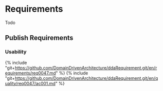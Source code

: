 # Requirements
Todo

## Publish Requirements
### Usability
{% include "git+https://github.com/DomainDrivenArchitecture/ddaRequirement.git/en/requirements/req0047.md" %}
{% include "git+https://github.com/DomainDrivenArchitecture/ddaRequirement.git/en/quality/req0047/ac001.md" %}
